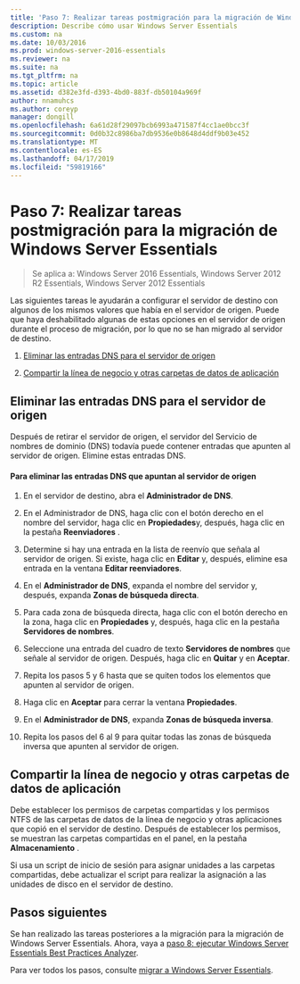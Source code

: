 ```yaml
---
title: 'Paso 7: Realizar tareas postmigración para la migración de Windows Server Essentials'
description: Describe cómo usar Windows Server Essentials
ms.custom: na
ms.date: 10/03/2016
ms.prod: windows-server-2016-essentials
ms.reviewer: na
ms.suite: na
ms.tgt_pltfrm: na
ms.topic: article
ms.assetid: d382e3fd-d393-4bd0-883f-db50104a969f
author: nnamuhcs
ms.author: coreyp
manager: dongill
ms.openlocfilehash: 6a61d28f29097bcb6993a471587f4cc1ae0bcc3f
ms.sourcegitcommit: 0d0b32c8986ba7db9536e0b8648d4ddf9b03e452
ms.translationtype: MT
ms.contentlocale: es-ES
ms.lasthandoff: 04/17/2019
ms.locfileid: "59819166"
---
```

# <a name="step-7-perform-post-migration-tasks-for-the-windows-server-essentials-migration"></a>Paso 7: Realizar tareas postmigración para la migración de Windows Server Essentials

>Se aplica a: Windows Server 2016 Essentials, Windows Server 2012 R2 Essentials, Windows Server 2012 Essentials

Las siguientes tareas le ayudarán a configurar el servidor de destino con algunos de los mismos valores que había en el servidor de origen. Puede que haya deshabilitado algunas de estas opciones en el servidor de origen durante el proceso de migración, por lo que no se han migrado al servidor de destino.  
  
1.  [Eliminar las entradas DNS para el servidor de origen](Step-7--Perform-post-migration-tasks-for-the-Windows-Server-Essentials-migration.md#BKMK_DeleteDNSEntries)  
  
2.  [Compartir la línea de negocio y otras carpetas de datos de aplicación](Step-7--Perform-post-migration-tasks-for-the-Windows-Server-Essentials-migration.md#BKMK_ShareLineOfBusinessAndOtherApplications)  
  
##  <a name="BKMK_DeleteDNSEntries"></a> Eliminar las entradas DNS para el servidor de origen  
 Después de retirar el servidor de origen, el servidor del Servicio de nombres de dominio (DNS) todavía puede contener entradas que apunten al servidor de origen. Elimine estas entradas DNS.  
  
#### <a name="to-delete-dns-entries-that-point-to-the-source-server"></a>Para eliminar las entradas DNS que apuntan al servidor de origen  
  
1.  En el servidor de destino, abra el **Administrador de DNS**.  
  
2.  En el Administrador de DNS, haga clic con el botón derecho en el nombre del servidor, haga clic en **Propiedades**y, después, haga clic en la pestaña **Reenviadores** .  
  
3.  Determine si hay una entrada en la lista de reenvío que señala al servidor de origen. Si existe, haga clic en **Editar** y, después, elimine esa entrada en la ventana **Editar reenviadores**.  
  
4.  En el **Administrador de DNS**, expanda el nombre del servidor y, después, expanda **Zonas de búsqueda directa**.  
  
5.  Para cada zona de búsqueda directa, haga clic con el botón derecho en la zona, haga clic en **Propiedades** y, después, haga clic en la pestaña **Servidores de nombres**.  
  
6.  Seleccione una entrada del cuadro de texto **Servidores de nombres** que señale al servidor de origen. Después, haga clic en **Quitar** y en **Aceptar**.  
  
7.  Repita los pasos 5 y 6 hasta que se quiten todos los elementos que apunten al servidor de origen.  
  
8.  Haga clic en **Aceptar** para cerrar la ventana **Propiedades**.  
  
9. En el **Administrador de DNS**, expanda **Zonas de búsqueda inversa**.  
  
10. Repita los pasos del 6 al 9 para quitar todas las zonas de búsqueda inversa que apunten al servidor de origen.  
  
##  <a name="BKMK_ShareLineOfBusinessAndOtherApplications"></a> Compartir la línea de negocio y otras carpetas de datos de aplicación  
 Debe establecer los permisos de carpetas compartidas y los permisos NTFS de las carpetas de datos de la línea de negocio y otras aplicaciones que copió en el servidor de destino. Después de establecer los permisos, se muestran las carpetas compartidas en el panel, en la pestaña **Almacenamiento** .  
  
 Si usa un script de inicio de sesión para asignar unidades a las carpetas compartidas, debe actualizar el script para realizar la asignación a las unidades de disco en el servidor de destino.  
  
## <a name="next-steps"></a>Pasos siguientes  
 Se han realizado las tareas posteriores a la migración para la migración de Windows Server Essentials. Ahora, vaya a [paso 8: ejecutar Windows Server Essentials Best Practices Analyzer](Step-8--Run-the-Windows-Server-Essentials-Best-Practices-Analyzer.md).  
  

Para ver todos los pasos, consulte [migrar a Windows Server Essentials](Migrate-from-Previous-Versions-to-Windows-Server-Essentials-or-Windows-Server-Essentials-Experience.md).

